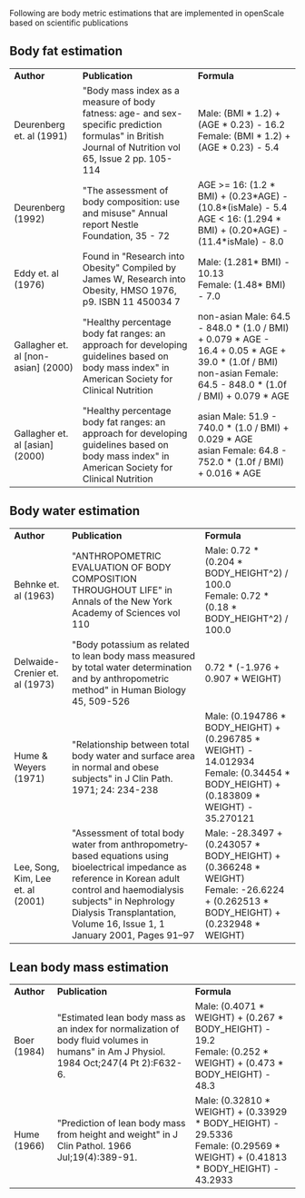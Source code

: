 Following are body metric estimations that are implemented in openScale based on scientific publications

## Body fat estimation

<table>
<tr>
<td><b>Author</b></td>
<td><b>Publication</b></td>
<td><b>Formula</b></td>
</tr>
<tr>
<td>Deurenberg et. al (1991)</td>
<td>"Body mass index as a measure of body fatness: age- and sex-specific prediction formulas" in British Journal of Nutrition vol 65, Issue 2 pp. 105-114</td>
<td> 
Male: (BMI * 1.2) + (AGE * 0.23) - 16.2 <br>
Female: (BMI * 1.2) + (AGE * 0.23) - 5.4
</td>
</tr>
<tr>
<td>Deurenberg (1992)</td>
<td>"The  assessment  of  body  composition:  use  and
misuse" Annual report Nestle Foundation, 35 - 72</td>
<td> AGE >= 16: (1.2 * BMI) + (0.23*AGE) - (10.8*(isMale) - 5.4 <br>
AGE < 16: (1.294 * BMI) + (0.20*AGE) - (11.4*isMale) - 8.0</td>
</tr>
<tr>
<td>Eddy et. al (1976)</td>
<td>Found in "Research into Obesity" Compiled by James W, Research into Obesity, HMSO 1976, p9. ISBN 11 450034 7</td>
<td> Male: (1.281* BMI) - 10.13 <br>
Female: (1.48* BMI) - 7.0</td>
</tr>
<tr>
<td>Gallagher et. al [non-asian] (2000)</td>
<td>"Healthy percentage body fat ranges: an approach for developing guidelines based on body mass index" in American Society for Clinical Nutrition</td>
<td> non-asian Male: 64.5 - 848.0 * (1.0 / BMI) + 0.079 * AGE - 16.4 + 0.05 * AGE + 39.0 * (1.0f / BMI) <br>
non-asian Female: 64.5 - 848.0 * (1.0f / BMI) + 0.079 * AGE</td>
</tr>
<tr>
<td>Gallagher et. al [asian] (2000)</td>
<td>"Healthy percentage body fat ranges: an approach for developing guidelines based on body mass index" in American Society for Clinical Nutrition</td>
<td>asian Male: 51.9 - 740.0 * (1.0 / BMI) + 0.029 * AGE<br>
asian Female: 64.8 - 752.0 * (1.0f / BMI) + 0.016 * AGE
</tr>
</table>

## Body water estimation

<table>
<tr>
<td><b>Author</b></td>
<td><b>Publication</b></td>
<td><b>Formula</b></td>
</tr>
<tr>
<td>Behnke et. al (1963)</td>
<td>"ANTHROPOMETRIC EVALUATION OF BODY COMPOSITION THROUGHOUT LIFE" in Annals of the New York Academy of Sciences vol 110</td>
<td> 
Male: 0.72 * (0.204 * BODY_HEIGHT^2) / 100.0 <br>
Female: 0.72 * (0.18 * BODY_HEIGHT^2) / 100.0
</td>
</tr>
<tr>
<td>Delwaide-Crenier et. al (1973)</td>
<td>"Body potassium as related to lean body mass measured by total water determination and by anthropometric method" in Human Biology 45, 509-526</td>
<td> 0.72 * (-1.976 + 0.907 * WEIGHT)</td>
</tr>
<tr>
<td>Hume & Weyers (1971)</td>
<td>"Relationship between total body water and surface area in normal and obese subjects" in J Clin Path. 1971; 24: 234-238</td>
<td> Male: (0.194786 * BODY_HEIGHT) + (0.296785 * WEIGHT) - 14.012934<br>
Female: (0.34454 * BODY_HEIGHT) + (0.183809 * WEIGHT) - 35.270121</td>
</tr>
<tr>
<td>Lee, Song, Kim, Lee et. al (2001)</td>
<td>"Assessment of total body water from anthropometry‐based equations using bioelectrical impedance as reference in Korean adult control and haemodialysis subjects" in Nephrology Dialysis Transplantation, Volume 16, Issue 1, 1 January 2001, Pages 91–97</td>
<td> Male: -28.3497 + (0.243057 * BODY_HEIGHT) + (0.366248 * WEIGHT) <br>
Female: -26.6224 + (0.262513 * BODY_HEIGHT) + (0.232948 * WEIGHT)</td>
</tr>
</table>

## Lean body mass estimation

<table>
<tr>
<td><b>Author</b></td>
<td><b>Publication</b></td>
<td><b>Formula</b></td>
</tr>
<tr>
<td>Boer (1984)</td>
<td>"Estimated lean body mass as an index for normalization of body fluid volumes in humans" in Am J Physiol. 1984 Oct;247(4 Pt 2):F632-6.</td>
<td> 
Male: (0.4071 * WEIGHT) + (0.267 * BODY_HEIGHT) - 19.2 <br>
Female: (0.252 * WEIGHT) + (0.473 * BODY_HEIGHT) - 48.3
</td>
</tr>
<tr>
<td>Hume (1966)</td>
<td>"Prediction of lean body mass from height and weight" in J Clin Pathol. 1966 Jul;19(4):389-91.</td>
<td>
Male: (0.32810 * WEIGHT) + (0.33929 * BODY_HEIGHT) - 29.5336 <br>
Female: (0.29569 * WEIGHT) + (0.41813 * BODY_HEIGHT) - 43.2933</td>
</tr>
</table>